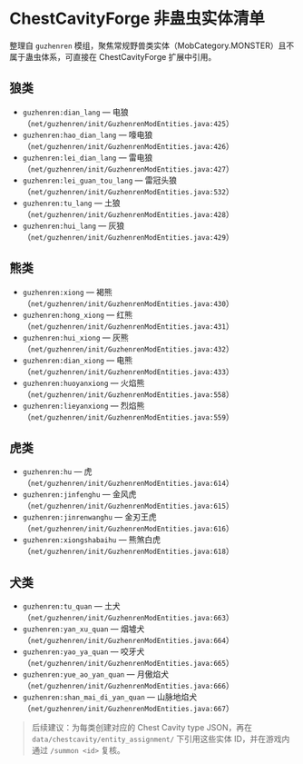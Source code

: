 # ChestCavityForge 非蛊虫实体清单

整理自 `guzhenren` 模组，聚焦常规野兽类实体（MobCategory.MONSTER）且不属于蛊虫体系，可直接在 ChestCavityForge 扩展中引用。

## 狼类
- `guzhenren:dian_lang` — 电狼（`net/guzhenren/init/GuzhenrenModEntities.java:425`）
- `guzhenren:hao_dian_lang` — 嚎电狼（`net/guzhenren/init/GuzhenrenModEntities.java:426`）
- `guzhenren:lei_dian_lang` — 雷电狼（`net/guzhenren/init/GuzhenrenModEntities.java:427`）
- `guzhenren:lei_guan_tou_lang` — 雷冠头狼（`net/guzhenren/init/GuzhenrenModEntities.java:532`）
- `guzhenren:tu_lang` — 土狼（`net/guzhenren/init/GuzhenrenModEntities.java:428`）
- `guzhenren:hui_lang` — 灰狼（`net/guzhenren/init/GuzhenrenModEntities.java:429`）

## 熊类
- `guzhenren:xiong` — 褐熊（`net/guzhenren/init/GuzhenrenModEntities.java:430`）
- `guzhenren:hong_xiong` — 红熊（`net/guzhenren/init/GuzhenrenModEntities.java:431`）
- `guzhenren:hui_xiong` — 灰熊（`net/guzhenren/init/GuzhenrenModEntities.java:432`）
- `guzhenren:dian_xiong` — 电熊（`net/guzhenren/init/GuzhenrenModEntities.java:433`）
- `guzhenren:huoyanxiong` — 火焰熊（`net/guzhenren/init/GuzhenrenModEntities.java:558`）
- `guzhenren:lieyanxiong` — 烈焰熊（`net/guzhenren/init/GuzhenrenModEntities.java:559`）

## 虎类
- `guzhenren:hu` — 虎（`net/guzhenren/init/GuzhenrenModEntities.java:614`）
- `guzhenren:jinfenghu` — 金风虎（`net/guzhenren/init/GuzhenrenModEntities.java:615`）
- `guzhenren:jinrenwanghu` — 金刃王虎（`net/guzhenren/init/GuzhenrenModEntities.java:616`）
- `guzhenren:xiongshabaihu` — 熊煞白虎（`net/guzhenren/init/GuzhenrenModEntities.java:618`）

## 犬类
- `guzhenren:tu_quan` — 土犬（`net/guzhenren/init/GuzhenrenModEntities.java:663`）
- `guzhenren:yan_xu_quan` — 烟墟犬（`net/guzhenren/init/GuzhenrenModEntities.java:664`）
- `guzhenren:yao_ya_quan` — 咬牙犬（`net/guzhenren/init/GuzhenrenModEntities.java:665`）
- `guzhenren:yue_ao_yan_quan` — 月傲焰犬（`net/guzhenren/init/GuzhenrenModEntities.java:666`）
- `guzhenren:shan_mai_di_yan_quan` — 山脉地焰犬（`net/guzhenren/init/GuzhenrenModEntities.java:667`）

> 后续建议：为每类创建对应的 Chest Cavity type JSON，再在 `data/chestcavity/entity_assignment/` 下引用这些实体 ID，并在游戏内通过 `/summon <id>` 复核。
